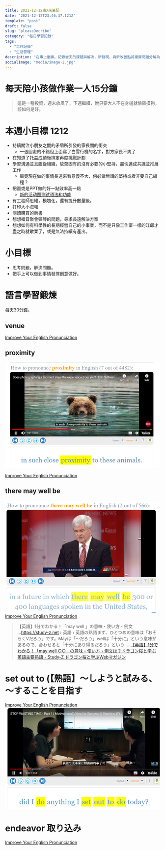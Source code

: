 ```yaml
---
title: 2021-12-12東X米筆記
date: "2021-12-12T23:46:37.121Z"
template: "post"
draft: false
slug: "pleaseDecribe"
category: "每日學習記錄"
tags:
  - "工作記錄"
  - "生活管理"
description: "在事上磨練。記錄當天的課題與解決，新發現，與新改善點將複雜問題分解為簡單問題的組合,1.01的365次方"
socialImage: "media/image-2.jpg"
---
```


# 每天陪小孩做作業一人15分鐘
> 這是一種投資，週末放風了，下週繼續，悅只要大人不在身邊就偷雞摸狗，該如何是好。

 
# 本週小目標 1212
- 持續關注小朋友之間的矛盾所引發的家長間的衝突
  - 一張圖畫的不錯但上面寫了白雪行機的名字，對方家長不爽了
- 在知道了托益成績後排定再度挑戰計劃
- 學習溝通並且服從組織，放棄固有的沒有必要的小堅持，盡快達成共識並推展工作
  - 畢竟現在做的事情長遠來看意義不大，何必做無謂的堅持或者非要自己編程？
- 把圖或是PPT做的好一點效率高一點
  - [新的活动图测试语法和功能](https://plantuml.com/zh/activity-diagram-beta)
- 有工程師思維，模塊化，還有提升數量級。
- 打印大小海報
- 閱讀購買的新書
- 想想福音聚會彈琴的問題，尋求長遠解決方案
- 想想如何有科學性的長期經營自己的小事業，而不是只像工作室一樣的江郎才盡之時就歇業了，或是無法持續有產出。




# 小目標
- 思考問題，解決問題。
- 把手上可以做到事情發揮創意做好。

# 語言學習鍛煉
每天30分鐘。
## venue
[Improve Your English Pronunciation](https://youglish.com/pronounce/venue/english?)
## proximity
![](2021-12-14-09-32-32.png)

[Improve Your English Pronunciation](https://youglish.com/pronounce/proximity/english?)
## there may well be
![](2021-12-14-09-34-25.png)
[Improve Your English Pronunciation](https://youglish.com/pronounce/there%20may%20well%20be/english?)
> 【英語】1分でわかる！「may well 」の意味・使い方・例文 ...https://study-z.net › 英語 › 英語の熟語まず、ひとつめの意味は「おそらくVだろう」です。Mayは「～だろう」wellは「十分に」という意味があるので、合わせると「十分にあり得るだろう」という ...
[【英語】1分でわかる！「may well ○○」の意味・使い方・例文は？ドラゴン桜と学ぶ英語主要熟語 - Study-Z ドラゴン桜と学ぶWebマガジン](https://study-z.net/31672)

# set out to (【熟語】～しようと試みる、～することを目指す 
[Improve Your English Pronunciation](https://youglish.com/pronounce/set%20out%20to%20do/english?)
![](2021-12-16-23-01-49.png)

# endeavor 取り込み
[Improve Your English Pronunciation](https://youglish.com/pronounce/endeavor/english?)




